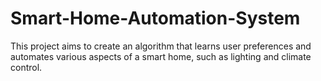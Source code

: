 # Smart-Home-Automation-System
This project aims to create an algorithm that learns user preferences and automates various aspects of a smart home, such as lighting and climate control.
